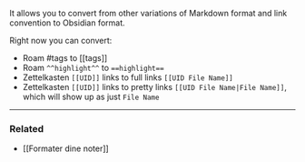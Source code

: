 It allows you to convert from other variations of Markdown format and link convention to Obsidian format.

Right now you can convert:

- Roam #tags to [[tags]]
- Roam `^^highlight^^` to `==highlight==`
- Zettelkasten `[[UID]]` links to full links `[[UID File Name]]`
- Zettelkasten `[[UID]]` links to pretty links `[[UID File Name|File Name]]`, which will show up as just `File Name`

---

### Related

- [[Formater dine noter]]